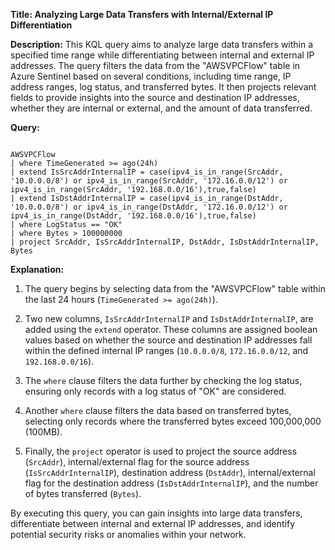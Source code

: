 **Title: Analyzing Large Data Transfers with Internal/External IP Differentiation**

**Description:**
This KQL query aims to analyze large data transfers within a specified time range while differentiating between internal and external IP addresses. The query filters the data from the "AWSVPCFlow" table in Azure Sentinel based on several conditions, including time range, IP address ranges, log status, and transferred bytes. It then projects relevant fields to provide insights into the source and destination IP addresses, whether they are internal or external, and the amount of data transferred.

**Query:**
```kql

AWSVPCFlow
| where TimeGenerated >= ago(24h)
| extend IsSrcAddrInternalIP = case(ipv4_is_in_range(SrcAddr, '10.0.0.0/8') or ipv4_is_in_range(SrcAddr, '172.16.0.0/12') or ipv4_is_in_range(SrcAddr, '192.168.0.0/16'),true,false)
| extend IsDstAddrInternalIP = case(ipv4_is_in_range(DstAddr, '10.0.0.0/8') or ipv4_is_in_range(DstAddr, '172.16.0.0/12') or ipv4_is_in_range(DstAddr, '192.168.0.0/16'),true,false)
| where LogStatus == "OK"
| where Bytes > 100000000
| project SrcAddr, IsSrcAddrInternalIP, DstAddr, IsDstAddrInternalIP, Bytes

```

**Explanation:**
1. The query begins by selecting data from the "AWSVPCFlow" table within the last 24 hours (`TimeGenerated >= ago(24h)`).

2. Two new columns, `IsSrcAddrInternalIP` and `IsDstAddrInternalIP`, are added using the `extend` operator. These columns are assigned boolean values based on whether the source and destination IP addresses fall within the defined internal IP ranges (`10.0.0.0/8`, `172.16.0.0/12`, and `192.168.0.0/16`).

3. The `where` clause filters the data further by checking the log status, ensuring only records with a log status of "OK" are considered.

4. Another `where` clause filters the data based on transferred bytes, selecting only records where the transferred bytes exceed 100,000,000 (100MB).

5. Finally, the `project` operator is used to project the source address (`SrcAddr`), internal/external flag for the source address (`IsSrcAddrInternalIP`), destination address (`DstAddr`), internal/external flag for the destination address (`IsDstAddrInternalIP`), and the number of bytes transferred (`Bytes`).

By executing this query, you can gain insights into large data transfers, differentiate between internal and external IP addresses, and identify potential security risks or anomalies within your network.
